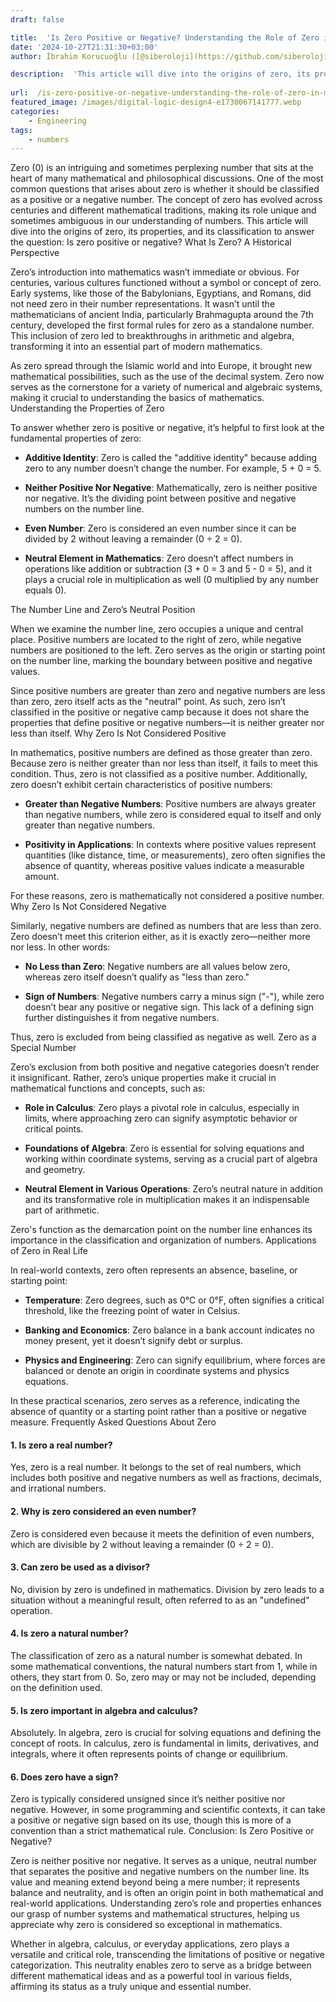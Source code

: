 ```yaml
---
draft: false

title:  'Is Zero Positive or Negative? Understanding the Role of Zero in Mathematics'
date: '2024-10-27T21:31:30+03:00'
author: İbrahim Korucuoğlu ([@siberoloji](https://github.com/siberoloji))

description:  'This article will dive into the origins of zero, its properties, and its classification to answer the question: Is zero positive or negative?' 
 
url:  /is-zero-positive-or-negative-understanding-the-role-of-zero-in-mathematics/
featured_image: /images/digital-logic-design4-e1730067141777.webp
categories:
    - Engineering
tags:
    - numbers
---
```



Zero (0) is an intriguing and sometimes perplexing number that sits at the heart of many mathematical and philosophical discussions. One of the most common questions that arises about zero is whether it should be classified as a positive or a negative number. The concept of zero has evolved across centuries and different mathematical traditions, making its role unique and sometimes ambiguous in our understanding of numbers. This article will dive into the origins of zero, its properties, and its classification to answer the question: Is zero positive or negative?
What Is Zero? A Historical Perspective



Zero’s introduction into mathematics wasn’t immediate or obvious. For centuries, various cultures functioned without a symbol or concept of zero. Early systems, like those of the Babylonians, Egyptians, and Romans, did not need zero in their number representations. It wasn’t until the mathematicians of ancient India, particularly Brahmagupta around the 7th century, developed the first formal rules for zero as a standalone number. This inclusion of zero led to breakthroughs in arithmetic and algebra, transforming it into an essential part of modern mathematics.



As zero spread through the Islamic world and into Europe, it brought new mathematical possibilities, such as the use of the decimal system. Zero now serves as the cornerstone for a variety of numerical and algebraic systems, making it crucial to understanding the basics of mathematics.
Understanding the Properties of Zero



To answer whether zero is positive or negative, it’s helpful to first look at the fundamental properties of zero:


* **Additive Identity**: Zero is called the "additive identity" because adding zero to any number doesn’t change the number. For example, 5 + 0 = 5.

* **Neither Positive Nor Negative**: Mathematically, zero is neither positive nor negative. It’s the dividing point between positive and negative numbers on the number line.

* **Even Number**: Zero is considered an even number since it can be divided by 2 without leaving a remainder (0 ÷ 2 = 0).

* **Neutral Element in Mathematics**: Zero doesn’t affect numbers in operations like addition or subtraction (3 + 0 = 3 and 5 - 0 = 5), and it plays a crucial role in multiplication as well (0 multiplied by any number equals 0).

The Number Line and Zero’s Neutral Position



When we examine the number line, zero occupies a unique and central place. Positive numbers are located to the right of zero, while negative numbers are positioned to the left. Zero serves as the origin or starting point on the number line, marking the boundary between positive and negative values.



Since positive numbers are greater than zero and negative numbers are less than zero, zero itself acts as the "neutral" point. As such, zero isn’t classified in the positive or negative camp because it does not share the properties that define positive or negative numbers—it is neither greater nor less than itself.
Why Zero Is Not Considered Positive



In mathematics, positive numbers are defined as those greater than zero. Because zero is neither greater than nor less than itself, it fails to meet this condition. Thus, zero is not classified as a positive number. Additionally, zero doesn’t exhibit certain characteristics of positive numbers:


* **Greater than Negative Numbers**: Positive numbers are always greater than negative numbers, while zero is considered equal to itself and only greater than negative numbers.

* **Positivity in Applications**: In contexts where positive values represent quantities (like distance, time, or measurements), zero often signifies the absence of quantity, whereas positive values indicate a measurable amount.




For these reasons, zero is mathematically not considered a positive number.
Why Zero Is Not Considered Negative



Similarly, negative numbers are defined as numbers that are less than zero. Zero doesn’t meet this criterion either, as it is exactly zero—neither more nor less. In other words:


* **No Less than Zero**: Negative numbers are all values below zero, whereas zero itself doesn’t qualify as "less than zero."

* **Sign of Numbers**: Negative numbers carry a minus sign ("-"), while zero doesn’t bear any positive or negative sign. This lack of a defining sign further distinguishes it from negative numbers.




Thus, zero is excluded from being classified as negative as well.
Zero as a Special Number



Zero’s exclusion from both positive and negative categories doesn’t render it insignificant. Rather, zero’s unique properties make it crucial in mathematical functions and concepts, such as:


* **Role in Calculus**: Zero plays a pivotal role in calculus, especially in limits, where approaching zero can signify asymptotic behavior or critical points.

* **Foundations of Algebra**: Zero is essential for solving equations and working within coordinate systems, serving as a crucial part of algebra and geometry.

* **Neutral Element in Various Operations**: Zero’s neutral nature in addition and its transformative role in multiplication makes it an indispensable part of arithmetic.




Zero's function as the demarcation point on the number line enhances its importance in the classification and organization of numbers.
Applications of Zero in Real Life



In real-world contexts, zero often represents an absence, baseline, or starting point:


* **Temperature**: Zero degrees, such as 0°C or 0°F, often signifies a critical threshold, like the freezing point of water in Celsius.

* **Banking and Economics**: Zero balance in a bank account indicates no money present, yet it doesn’t signify debt or surplus.

* **Physics and Engineering**: Zero can signify equilibrium, where forces are balanced or denote an origin in coordinate systems and physics equations.




In these practical scenarios, zero serves as a reference, indicating the absence of quantity or a starting point rather than a positive or negative measure.
Frequently Asked Questions About Zero


#### 1. **Is zero a real number?**



Yes, zero is a real number. It belongs to the set of real numbers, which includes both positive and negative numbers as well as fractions, decimals, and irrational numbers.


#### 2. **Why is zero considered an even number?**



Zero is considered even because it meets the definition of even numbers, which are divisible by 2 without leaving a remainder (0 ÷ 2 = 0).


#### 3. **Can zero be used as a divisor?**



No, division by zero is undefined in mathematics. Division by zero leads to a situation without a meaningful result, often referred to as an "undefined" operation.


#### 4. **Is zero a natural number?**



The classification of zero as a natural number is somewhat debated. In some mathematical conventions, the natural numbers start from 1, while in others, they start from 0. So, zero may or may not be included, depending on the definition used.


#### 5. **Is zero important in algebra and calculus?**



Absolutely. In algebra, zero is crucial for solving equations and defining the concept of roots. In calculus, zero is fundamental in limits, derivatives, and integrals, where it often represents points of change or equilibrium.


#### 6. **Does zero have a sign?**



Zero is typically considered unsigned since it’s neither positive nor negative. However, in some programming and scientific contexts, it can take a positive or negative sign based on its use, though this is more of a convention than a strict mathematical rule.
Conclusion: Is Zero Positive or Negative?



Zero is neither positive nor negative. It serves as a unique, neutral number that separates the positive and negative numbers on the number line. Its value and meaning extend beyond being a mere number; it represents balance and neutrality, and is often an origin point in both mathematical and real-world applications. Understanding zero’s role and properties enhances our grasp of number systems and mathematical structures, helping us appreciate why zero is considered so exceptional in mathematics.



Whether in algebra, calculus, or everyday applications, zero plays a versatile and critical role, transcending the limitations of positive or negative categorization. This neutrality enables zero to serve as a bridge between different mathematical ideas and as a powerful tool in various fields, affirming its status as a truly unique and essential number.
